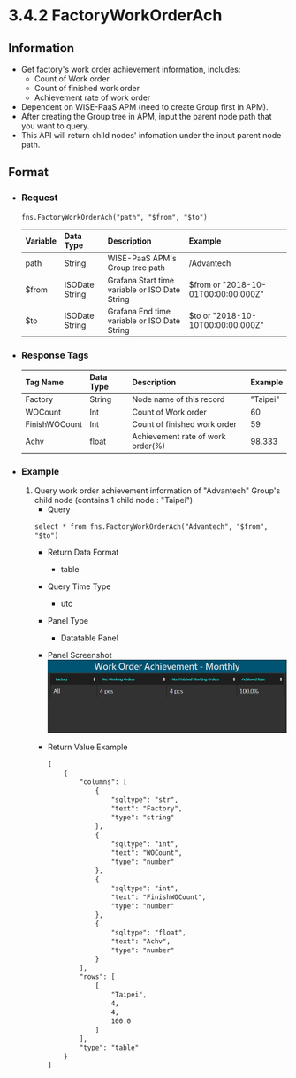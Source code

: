 # 3.4.2 FactoryWorkOrderAch

## Information
* Get factory's work order achievement information, includes:
    * Count of Work order
    * Count of finished work order
    * Achievement rate of work order
* Dependent on WISE-PaaS APM (need to create Group first in APM).
* After creating the Group tree in APM, input the parent node path that you want to query.
* This API will return child nodes' infomation under the input parent node path.

## Format

* ### Request

  ```
  fns.FactoryWorkOrderAch("path", "$from", "$to")
  ```

  | Variable | Data Type | Description | Example |
  | :--- | :--- | :--- | :---|
  | path | String | WISE-PaaS APM's Group tree path | /Advantech |
  | $from | ISODate String | Grafana Start time variable or ISO Date String | $from or "2018-10-01T00:00:00:000Z" |
  | $to | ISODate String | Grafana End time variable or ISO Date String | $to or "2018-10-10T00:00:00:000Z" |

* ### Response Tags

  | Tag Name | Data Type | Description | Example |
  | :--- | :--- | :--- | :--- |
  | Factory | String | Node name of this record | "Taipei" |
  | WOCount | Int | Count of Work order | 60 |
  | FinishWOCount | Int | Count of finished work order | 59 |
  | Achv | float | Achievement rate of work order(%) | 98.333 |

  
* ### Example
    1. Query work order achievement information of "Advantech" Group's child node (contains 1 child node : "Taipei")
        - Query   
        ``` 
        select * from fns.FactoryWorkOrderAch("Advantech", "$from", "$to")
        ```
        - Return Data Format   
            * table
        - Query Time Type   
            * utc
        - Panel Type   
            * Datatable Panel
        - Panel Screenshot      
            ![](/images/3.4.2-FactoryWorkOrderAch.jpg)  

        - Return Value Example    
            ```
            [
                {
                    "columns": [
                        {
                            "sqltype": "str", 
                            "text": "Factory", 
                            "type": "string"
                        }, 
                        {
                            "sqltype": "int", 
                            "text": "WOCount", 
                            "type": "number"
                        }, 
                        {
                            "sqltype": "int", 
                            "text": "FinishWOCount", 
                            "type": "number"
                        }, 
                        {
                            "sqltype": "float", 
                            "text": "Achv", 
                            "type": "number"
                        }
                    ], 
                    "rows": [
                        [
                            "Taipei", 
                            4, 
                            4, 
                            100.0
                        ]
                    ], 
                    "type": "table"
                }
            ]

            ```
